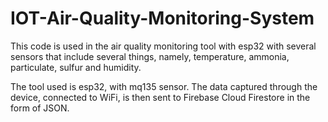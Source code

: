 # IOT-Air-Quality-Monitoring-System
This code is used in the air quality monitoring tool with esp32 with several sensors that include several things, namely, temperature, ammonia, particulate, sulfur and humidity. 

The tool used is esp32, with mq135 sensor. The data captured through the device, connected to WiFi, is then sent to Firebase Cloud Firestore in the form of JSON.
